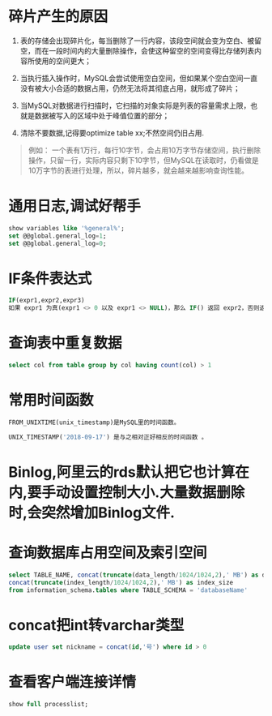 # 碎片产生的原因

1. 表的存储会出现碎片化，每当删除了一行内容，该段空间就会变为空白、被留空，而在一段时间内的大量删除操作，会使这种留空的空间变得比存储列表内容所使用的空间更大；

2. 当执行插入操作时，MySQL会尝试使用空白空间，但如果某个空白空间一直没有被大小合适的数据占用，仍然无法将其彻底占用，就形成了碎片；

3. 当MySQL对数据进行扫描时，它扫描的对象实际是列表的容量需求上限，也就是数据被写入的区域中处于峰值位置的部分；

4. 清除不要数据,记得要optimize table xx;不然空间仍旧占用.

> 例如：
一个表有1万行，每行10字节，会占用10万字节存储空间，执行删除操作，只留一行，实际内容只剩下10字节，但MySQL在读取时，仍看做是10万字节的表进行处理，所以，碎片越多，就会越来越影响查询性能。

# 通用日志,调试好帮手

```sql
show variables like '%general%';
set @@global.general_log=1;
set @@global.general_log=0;
```

# IF条件表达式

```sql
IF(expr1,expr2,expr3)
如果 expr1 为真(expr1 <> 0 以及 expr1 <> NULL)，那么 IF() 返回 expr2，否则返回 expr3。IF() 返回一个数字或字符串，这取决于它被使用的语境：
```

# 查询表中重复数据

```sql
select col from table group by col having count(col) > 1
```

# 常用时间函数

```sql
FROM_UNIXTIME(unix_timestamp)是MySQL里的时间函数。

UNIX_TIMESTAMP('2018-09-17') 是与之相对正好相反的时间函数 。
```

# Binlog,阿里云的rds默认把它也计算在内,要手动设置控制大小.大量数据删除时,会突然增加Binlog文件.

# 查询数据库占用空间及索引空间

```sql
select TABLE_NAME, concat(truncate(data_length/1024/1024,2),' MB') as data_size,
concat(truncate(index_length/1024/1024,2),' MB') as index_size
from information_schema.tables where TABLE_SCHEMA = 'databaseName'
```

# concat把int转varchar类型
```sql
update user set nickname = concat(id,'号') where id > 0
```

# 查看客户端连接详情
```sql
show full processlist;
```
